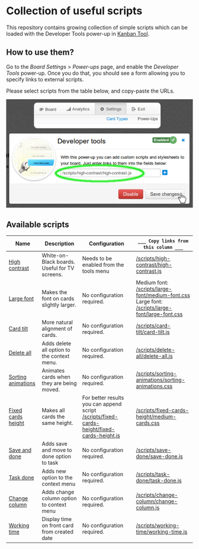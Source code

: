 # Collection of useful scripts
This repository contains growing collection of simple scripts which can be loaded with the Developer Tools power-up in [Kanban Tool](http://kanbantool.com).

## How to use them?
Go to the *Board Settings* > *Power-ups* page, and enable the *Developer Tools* power-up.
Once you do that, you should see a form allowing you to specify links to external scripts.

Please select scripts from the table below, and copy-paste the URLs.

![Intro](intro.png)

## Available scripts

Name | Description | Configuration | `___ Copy links from this column ___`
--- | --- | --- | ---
[High contrast](high-contrast/) | White-on-Black boards. Useful for TV screens. | Needs to be enabled from the tools menu | [/scripts/high-contrast/high-contrast.js](https://kanbantool.com/scripts/high-contrast/high-contrast.js)
[Large font](large-font/) | Makes the font on cards slightly larger. | No configuration required. | Medium font:<br/>[/scripts/large-font/medium-font.css](https://kanbantool.com/scripts/large-font/medium-font.css) <br/> Large font:<br/> [/scripts/large-font/large-font.css](https://kanbantool.com/scripts/large-font/large-font.css)
[Card tilt](card-tilt/) | More natural alignment of cards. | No configuration required. | [/scripts/card-tilt/card-tilt.js](https://kanbantool.com/scripts/card-tilt/card-tilt.js)
[Delete all](delete-all/) | Adds delete all option to the context menu. | No configuration required. | [/scripts/delete-all/delete-all.js](https://kanbantool.com/scripts/delete-all/delete-all.js)
[Sorting animations](sorting-animations) | Animates cards when they are being moved. | No configuration required. | [/scripts/sorting-animations/sorting-animations.css](https://kanbantool.com/scripts/sorting-animations/sorting-animations.css)
[Fixed cards height](fixed-cards-height) | Makes all cards the same height. | For better results you can append script [/scripts/fixed-cards-height/fixed-cards-height.js](https://kanbantool.com/scripts/fixed-cards-height/fixed-cards-height.js) | [/scripts/fixed-cards-height/medium-cards.css](https://kanbantool.com/scripts/fixed-cards-height/medium-cards.css)
[Save and done](save-done/) | Adds save and move to done option to task | No configuration required. | [/scripts/save-done/save-done.js](https://rawgithub.com/kanbantool/scripts/master/save-done/save-done.js)
[Task done](task-done/) | Adds new option to the context menu | No configuration required. | [/scripts/task-done/task-done.js](https://rawgithub.com/kanbantool/scripts/master/task-done/task-done.js)
[Change column](change-column/) | Adds change column option to context menu | No configuration required. | [/scripts/change-column/change-column.js](https://rawgithub.com/kanbantool/scripts/master/change-column/change-column.js)
[Working time](working-time/) | Display time on front card from created date | No configuration required. | [/scripts/working-time/working-time.js](https://rawgithub.com/kanbantool/scripts/master/working-time/working-time.js)